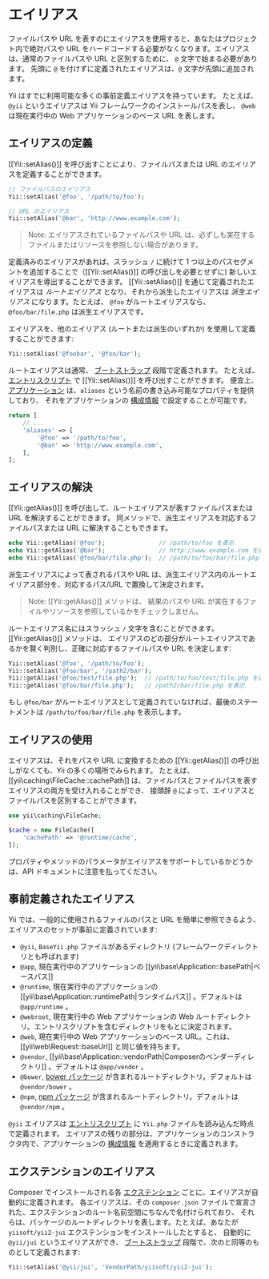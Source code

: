 エイリアス
=======

ファイルパスや URL を表すのにエイリアスを使用すると、あなたはプロジェクト内で絶対パスや URL をハードコードする必要がなくなります。エイリアスは、通常のファイルパスや URL と区別するために、 `@` 文字で始まる必要があります。
先頭に `@` を付けずに定義されたエイリアスは、`@` 文字が先頭に追加されます。

Yii はすでに利用可能な多くの事前定義エイリアスを持っています。
たとえば、 `@yii` というエイリアスは Yii フレームワークのインストールパスを表し、 `@web` は現在実行中の Web アプリケーションのベース URL を表します。


エイリアスの定義 <span id="defining-aliases"></span>
----------------

[[Yii::setAlias()]] を呼び出すことにより、ファイルパスまたは URL のエイリアスを定義することができます。

```php
// ファイルパスのエイリアス
Yii::setAlias('@foo', '/path/to/foo');

// URL のエイリアス
Yii::setAlias('@bar', 'http://www.example.com');
```

> Note: エイリアスされているファイルパスや URL は、必ずしも実在するファイルまたはリソースを参照しない場合があります。

定義済みのエイリアスがあれば、スラッシュ `/` に続けて 1 つ以上のパスセグメントを追加することで（[[Yii::setAlias()]]
の呼び出しを必要とせずに) 新しいエイリアスを導出することができます。 [[Yii::setAlias()]] を通じて定義されたエイリアスは
*ルートエイリアス* となり、それから派生したエイリアスは *派生エイリアス* になります。たとえば、 `@foo` がルートエイリアスなら、
`@foo/bar/file.php` は派生エイリアスです。

エイリアスを、他のエイリアス (ルートまたは派生のいずれか) を使用して定義することができます:

```php
Yii::setAlias('@foobar', '@foo/bar');
```

ルートエイリアスは通常、 [ブートストラップ](runtime-bootstrapping.md) 段階で定義されます。
たとえば、[エントリスクリプト](structure-entry-scripts.md) で [[Yii::setAlias()]] を呼び出すことができます。
便宜上、 [アプリケーション](structure-applications.md) は、`aliases` という名前の書き込み可能なプロパティを提供しており、
それをアプリケーションの [構成情報](concept-configurations.md) で設定することが可能です。

```php
return [
    // ...
    'aliases' => [
        '@foo' => '/path/to/foo',
        '@bar' => 'http://www.example.com',
    ],
];
```


エイリアスの解決 <span id="resolving-aliases"></span>
-----------------

[[Yii::getAlias()]] を呼び出して、ルートエイリアスが表すファイルパスまたは URL を解決することができます。
同メソッドで、派生エイリアスを対応するファイルパスまたは URL に解決することもできます。

```php
echo Yii::getAlias('@foo');               // /path/to/foo を表示
echo Yii::getAlias('@bar');               // http://www.example.com を表示
echo Yii::getAlias('@foo/bar/file.php');  // /path/to/foo/bar/file.php を表示
```

派生エイリアスによって表されるパスや URL は、派生エイリアス内のルートエイリアス部分を、対応するパス/URL
で置換して決定されます。

> Note: [[Yii::getAlias()]] メソッドは、 結果のパスや URL が実在するファイルやリソースを参照しているかをチェックしません。

ルートエイリアス名にはスラッシュ `/` 文字を含むことができます。 [[Yii::getAlias()]] メソッドは、
エイリアスのどの部分がルートエイリアスであるかを賢く判別し、正確に対応するファイルパスや URL を決定します:

```php
Yii::setAlias('@foo', '/path/to/foo');
Yii::setAlias('@foo/bar', '/path2/bar');
Yii::getAlias('@foo/test/file.php');  // /path/to/foo/test/file.php を表示
Yii::getAlias('@foo/bar/file.php');   // /path2/bar/file.php を表示
```

もし `@foo/bar` がルートエイリアスとして定義されていなければ、最後のステートメントは `/path/to/foo/bar/file.php` を表示します。


エイリアスの使用 <span id="using-aliases"></span>
-------------

エイリアスは、それをパスや URL に変換するための [[Yii::getAlias()​]] の呼び出しがなくても、Yii の多くの場所でみられます。
たとえば、 [[yii\caching\FileCache::cachePath]] は、ファイルパスとファイルパスを表すエイリアスの両方を受け入れることができ、
接頭辞 `@` によって、エイリアスとファイルパスを区別することができます。

```php
use yii\caching\FileCache;

$cache = new FileCache([
    'cachePath' => '@runtime/cache',
]);
```

プロパティやメソッドのパラメータがエイリアスをサポートしているかどうかは、API ドキュメントに注意を払ってください。


事前定義されたエイリアス <span id="predefined-aliases"></span>
------------------

Yii では、一般的に使用されるファイルのパスと URL を簡単に参照できるよう、エイリアスのセットが事前に定義されています:

- `@yii`, `BaseYii.php` ファイルがあるディレクトリ (フレームワークディレクトリとも呼ばれます)
- `@app`, 現在実行中のアプリケーションの [[yii\base\Application::basePath|ベースパス]]
- `@runtime`, 現在実行中のアプリケーションの [[yii\base\Application::runtimePath|ランタイムパス]] 。デフォルトは `@app/runtime` 。
- `@webroot`, 現在実行中の Web アプリケーションの Web ルートディレクトリ。エントリスクリプトを含むディレクトリをもとに決定されます。
- `@web`, 現在実行中の Web アプリケーションのベース URL。これは、 [[yii\web\Request::baseUrl]] と同じ値を持ちます。
- `@vendor`, [[yii\base\Application::vendorPath|Composerのベンダーディレクトリ]] 。デフォルトは `@app/vendor` 。
- `@bower`, [bower パッケージ](http://bower.io/) が含まれるルートディレクトリ。デフォルトは `@vendor/bower` 。
- `@npm`, [npm パッケージ](https://www.npmjs.org/) が含まれるルートディレクトリ。デフォルトは `@vendor/npm` 。

`@yii` エイリアスは [エントリスクリプト](structure-entry-scripts.md) に `Yii.php` ファイルを読み込んだ時点で定義されます。
エイリアスの残りの部分は、アプリケーションのコンストラクタ内で、アプリケーションの [構成情報](concept-configurations.md) を適用するときに定義されます。

エクステンションのエイリアス <span id="extension-aliases"></span>
-----------------

Composer でインストールされる各 [エクステンション](structure-extensions.md) ごとに、エイリアスが自動的に定義されます。
各エイリアスは、その `composer.json` ファイルで宣言された、エクステンションのルート名前空間にちなんで名付けられており、
それらは、パ​​ッケージのルートディレクトリを表します。たとえば、あなたが `yiisoft/yii2-jui` エクステンションをインストールしたとすると、
自動的に `@yii/jui` というエイリアスができ、 [ブートストラップ](runtime-bootstrapping.md) 段階で、次のと同等のものとして定義されます:

```php
Yii::setAlias('@yii/jui', 'VendorPath/yiisoft/yii2-jui');
```

